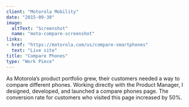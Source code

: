 ```yaml
---
client: "Motorola Mobility"
date: "2015-09-30"
image:
  altText: "Screenshot"
  name: "moto-compare-screenshot"
links:
- href: "https://motorola.com/us/compare-smartphones"
  text: "Live site"
title: "Compare Phones"
type: "Work Piece"
---
```


As Motorola’s product portfolio grew, their customers needed a way to compare different phones. Working directly with the Product Manager, I designed, developed, and launched a compare phones page. The conversion rate for customers who visited this page increased by 50%.